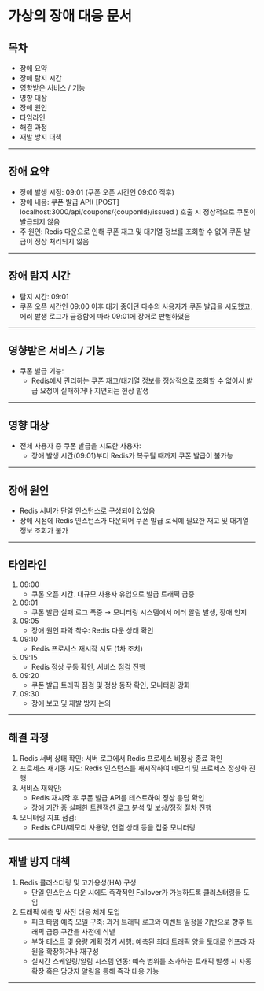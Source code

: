 # 가상의 장애 대응 문서

## 목차

- 장애 요약
- 장애 탐지 시간
- 영향받은 서비스 / 기능
- 영향 대상
- 장애 원인
- 타임라인
- 해결 과정
- 재발 방지 대책

---

## 장애 요약

- 장애 발생 시점: 09:01 (쿠폰 오픈 시간인 09:00 직후)
- 장애 내용: 쿠폰 발급 API( [POST] localhost:3000/api/coupons/{couponId}/issued ) 호출 시 정상적으로 쿠폰이 발급되지 않음
- 주 원인: Redis 다운으로 인해 쿠폰 재고 및 대기열 정보를 조회할 수 없어 쿠폰 발급이 정상 처리되지 않음

---

## 장애 탐지 시간

- 탐지 시간: 09:01
- 쿠폰 오픈 시간인 09:00 이후 대기 중이던 다수의 사용자가 쿠폰 발급을 시도했고, 에러 발생 로그가 급증함에 따라 09:01에 장애로 판별하였음

---

## 영향받은 서비스 / 기능

- 쿠폰 발급 기능:
    - Redis에서 관리하는 쿠폰 재고/대기열 정보를 정상적으로 조회할 수 없어서 발급 요청이 실패하거나 지연되는 현상 발생

---

## 영향 대상

- 전체 사용자 중 쿠폰 발급을 시도한 사용자:
    - 장애 발생 시간(09:01)부터 Redis가 복구될 때까지 쿠폰 발급이 불가능

---

## 장애 원인

- Redis 서버가 단일 인스턴스로 구성되어 있었음
- 장애 시점에 Redis 인스턴스가 다운되어 쿠폰 발급 로직에 필요한 재고 및 대기열 정보 조회가 불가

---

## 타임라인

1. 09:00
    - 쿠폰 오픈 시간. 대규모 사용자 유입으로 발급 트래픽 급증
2. 09:01
    - 쿠폰 발급 실패 로그 폭증 → 모니터링 시스템에서 에러 알림 발생, 장애 인지
3. 09:05
    - 장애 원인 파악 착수: Redis 다운 상태 확인
4. 09:10
    - Redis 프로세스 재시작 시도 (1차 조치)
5. 09:15
    - Redis 정상 구동 확인, 서비스 점검 진행
6. 09:20
    - 쿠폰 발급 트래픽 점검 및 정상 동작 확인, 모니터링 강화
7. 09:30
    - 장애 보고 및 재발 방지 논의

---

## 해결 과정

1. Redis 서버 상태 확인: 서버 로그에서 Redis 프로세스 비정상 종료 확인
2. 프로세스 재기동 시도: Redis 인스턴스를 재시작하여 메모리 및 프로세스 정상화 진행
3. 서비스 재확인:
    - Redis 재시작 후 쿠폰 발급 API를 테스트하여 정상 응답 확인
    - 장애 기간 중 실패한 트랜잭션 로그 분석 및 보상/정정 절차 진행
4. 모니터링 지표 점검:
    - Redis CPU/메모리 사용량, 연결 상태 등을 집중 모니터링

---

## 재발 방지 대책

1. Redis 클러스터링 및 고가용성(HA) 구성
    - 단일 인스턴스 다운 시에도 즉각적인 Failover가 가능하도록 클러스터링을 도입
2. 트래픽 예측 및 사전 대응 체계 도입
    - 피크 타임 예측 모델 구축: 과거 트래픽 로그와 이벤트 일정을 기반으로 향후 트래픽 급증 구간을 사전에 식별
    - 부하 테스트 및 용량 계획 정기 시행: 예측된 최대 트래픽 양을 토대로 인프라 자원을 확장하거나 재구성
    - 실시간 스케일링/알림 시스템 연동: 예측 범위를 초과하는 트래픽 발생 시 자동 확장 혹은 담당자 알림을 통해 즉각 대응 가능

---
